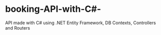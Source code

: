 # booking-API-with-C#-
API made with C# using .NET Entity Framework, DB Contexts, Controllers and Routers
